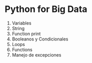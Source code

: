 # Python for Big Data

1. Variables
2. String
3. Function print
4. Booleanos y Condicionales
5. Loops
6. Functions
7. Manejo de excepciones